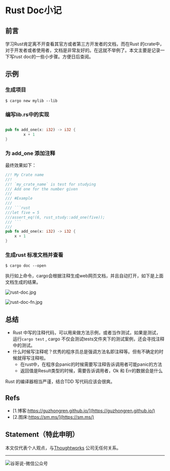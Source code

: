 # Rust Doc小记


## 前言

学习Rust肯定离不开查看其官方或者第三方开发者的文档，而在Rust 的crate中，对于开发者或者使用者，文档是非常友好的。在这就不举例了。本文主要是记录一下写rust doc的一些小步骤。方便日后查阅。

## 示例

### 生成项目

```shell
$ cargo new mylib --lib

````

### 编写lib.rs中的实现

```rust

pub fn add_one(x: i32) -> i32 {
		x + 1
}

```

### 为 add_one 添加注释

最终效果如下：

```rust
//! My Crate name
//!
//! `my_crate_name` is test for studying
/// Add one for the number given
///
/// #Example
///
/// ```rust
///let five = 5
///assert_eq!(6, rust_study::add_one(five));
/// ```
///
pub fn add_one(x: i32) -> i32 {
    x + 1
}

```

### 生成rust 标准文档并查看

```shell
$ cargo doc --open
```

执行如上命令，cargo会根据注释生成web网页文档，并且自动打开，如下是上面文档生成的结果。

![rust-doc.jpg](https://i.loli.net/2020/04/16/nBq8Zc2u3IV7Pmf.jpg)

![rust-doc-fn.jpg](https://i.loli.net/2020/04/16/mQ2W6hcNwv39Tb4.jpg)

## 总结

* Rust 中写的注释代码，可以用来做方法示例，或者当作测试，如果是测试，运行`cargo test`	, cargo	不仅会测试tests文件夹下的测试案例，还会寻找注释中的测试。
* 什么时候写注释呢？优秀的程序员总是强调方法名即注释等。但有不确定的时候就得写注释啦。
	*	在rust中，在程序会panic的时候需要写注释告诉调用者可能panic的方法
	*	返回值是Result类型的时候，需要告诉调用者，Ok 和 Err的数据会是什么

Rust 的编译器相当严谨，结合TDD 写代码应该会很爽。


## Refs

* [1.博客:https://guzhongren.github.io/](https://guzhongren.github.io/)
* [2.图床:https://sm.ms/](https://sm.ms/)

## Statement（特此申明）

本文仅代表个人观点，与[Thoughtworks](https://www.Thoughtworks.com/) 公司无任何关系。

----
![谷哥说-微信公众号](https://cdn.jsdelivr.net/gh/guzhongren/data-hosting@master/20210819/扫码_搜索联合传播样式-白色版.ae9zxgscqcg.png)

